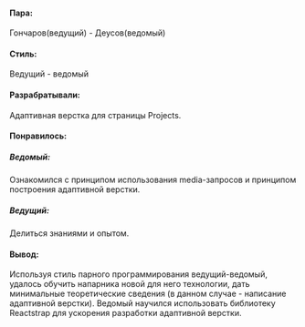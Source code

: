 #### Пара:
Гончаров(ведущий) - Деусов(ведомый)
#### Стиль: 
Ведущий - ведомый
#### Разрабратывали:
Адаптивная верстка для страницы Projects.
#### Понравилось: 
##### Ведомый: 
Ознакомился с принципом использования media-запросов и принципом построения адаптивной верстки.
##### Ведущий: 
Делиться знаниями и опытом.
#### Вывод: 
Используя стиль парного программирования ведущий-ведомый, удалось обучить напарника новой для него технологии, 
дать минимальные теоретические сведения (в данном случае - написание адаптивной верстки).
Ведомый научился использовать библиотеку Reactstrap для ускорения разработки адаптивной верстки.
